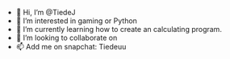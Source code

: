- 👋 Hi, I’m @TiedeJ
- 👀 I’m interested in gaming or Python
- 🌱 I’m currently learning how to create an calculating program.
- 💞️ I’m looking to collaborate on 
- 📫 Add me on snapchat: Tiedeuu
